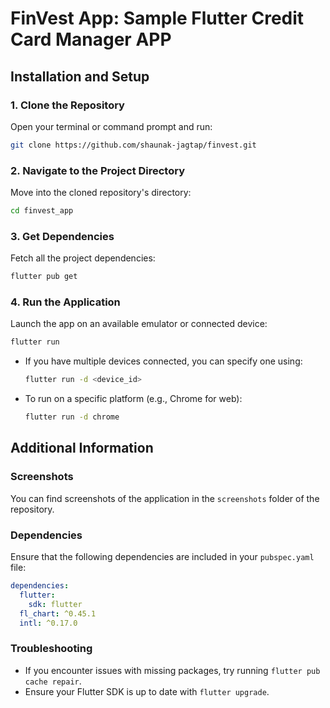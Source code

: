 # FinVest App: Sample Flutter Credit Card Manager APP

## Installation and Setup

### 1. Clone the Repository

Open your terminal or command prompt and run:

```bash
git clone https://github.com/shaunak-jagtap/finvest.git
```

### 2. Navigate to the Project Directory

Move into the cloned repository's directory:

```bash
cd finvest_app
```

### 3. Get Dependencies

Fetch all the project dependencies:

```bash
flutter pub get
```

### 4. Run the Application

Launch the app on an available emulator or connected device:

```bash
flutter run
```

- If you have multiple devices connected, you can specify one using:

  ```bash
  flutter run -d <device_id>
  ```

- To run on a specific platform (e.g., Chrome for web):

  ```bash
  flutter run -d chrome
  ```

## Additional Information

### Screenshots

You can find screenshots of the application in the `screenshots` folder of the repository.

### Dependencies

Ensure that the following dependencies are included in your `pubspec.yaml` file:

```yaml
dependencies:
  flutter:
    sdk: flutter
  fl_chart: ^0.45.1
  intl: ^0.17.0
```

### Troubleshooting

- If you encounter issues with missing packages, try running `flutter pub cache repair`.
- Ensure your Flutter SDK is up to date with `flutter upgrade`.
